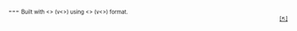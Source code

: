 <span name="footer" id="asm_footer">

</br>
---
<small><small>
Built with <<engine>> (v<<engine_ver>>) using <<format>> (v<<format_ver>>) format.

<div style="text-align: right"><a href="#asm_info">[&nwarr;]</a></div>
</small></small>

</span>
